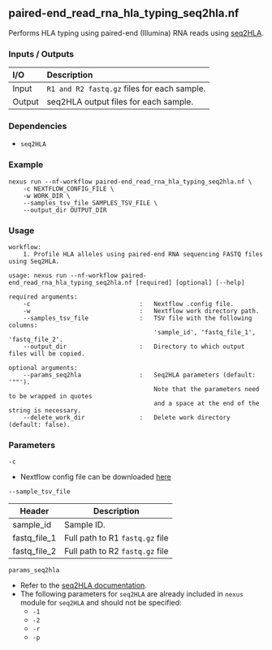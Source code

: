 ## paired-end_read_rna_hla_typing_seq2hla.nf

Performs HLA typing using paired-end (Illumina) RNA reads using [seq2HLA](https://github.com/TRON-Bioinformatics/seq2HLA).

### Inputs / Outputs

| I/O    | Description                                      |
|:-------|:-------------------------------------------------|
| Input  | `R1 and R2 fastq.gz` files for each sample.      | 
| Output | seq2HLA output files for each sample.            |

### Dependencies

* `seq2HLA`

### Example

```
nexus run --nf-workflow paired-end_read_rna_hla_typing_seq2hla.nf \
    -c NEXTFLOW_CONFIG_FILE \
    -w WORK_DIR \
    --samples_tsv_file SAMPLES_TSV_FILE \
    --output_dir OUTPUT_DIR
```

### Usage

```
workflow:
    1. Profile HLA alleles using paired-end RNA sequencing FASTQ files using Seq2HLA.

usage: nexus run --nf-workflow paired-end_read_rna_hla_typing_seq2hla.nf [required] [optional] [--help]

required arguments:
    -c                              :   Nextflow .config file.
    -w                              :   Nextflow work directory path.
    --samples_tsv_file              :   TSV file with the following columns:
                                        'sample_id', 'fastq_file_1', 'fastq_file_2'.
    --output_dir                    :   Directory to which output files will be copied.

optional arguments:
    --params_seq2hla                :   Seq2HLA parameters (default: '""').
                                        Note that the parameters need to be wrapped in quotes
                                        and a space at the end of the string is necessary.
    --delete_work_dir               :   Delete work directory (default: false).
```

### Parameters

`-c`
* Nextflow config file can be downloaded [here](https://github.com/pirl-unc/nexus/tree/main/nextflow)

`--sample_tsv_file`

| Header       | Description                     |
| ------------ |---------------------------------|
| sample_id    | Sample ID.                      |
| fastq_file_1 | Full path to R1 `fastq.gz` file |
| fastq_file_2 | Full path to R2 `fastq.gz` file |

`params_seq2hla`
* Refer to the [seq2HLA documentation](https://github.com/TRON-Bioinformatics/seq2HLA).
* The following parameters for `seq2HLA` are already included in `nexus` module for `seq2HLA` and should not be specified:
  * `-1`
  * `-2`
  * `-r`
  * `-p`
